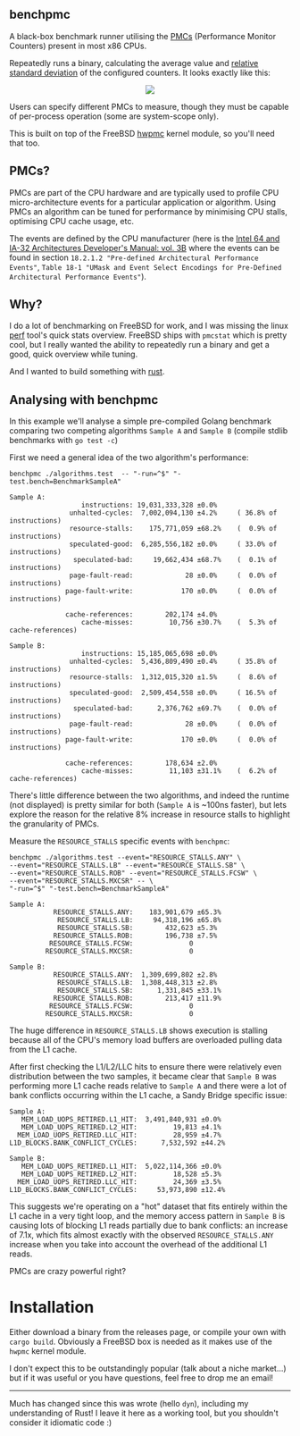 benchpmc
---------

A black-box benchmark runner utilising the [PMCs](#pmcs) (Performance Monitor Counters) present in most x86 CPUs.

Repeatedly runs a binary, calculating the average value and [relative standard
deviation](https://en.wikipedia.org/wiki/Coefficient_of_variation) of the
configured counters. It looks exactly like this:

<p align="center">
<img src="https://s3-eu-west-1.amazonaws.com/iab-assets/benchpmc.png" />
</p>

Users can specify different PMCs to measure, though they must be capable of per-process operation (some are system-scope only). 

This is built on top of the FreeBSD [hwpmc](https://www.freebsd.org/cgi/man.cgi?query=hwpmc&manpath=FreeBSD+11.0-RELEASE) kernel module, so you'll need that too.

PMCs?
-----

PMCs are part of the CPU hardware and are typically used to profile CPU
micro-architecture events for a particular application or algorithm. Using PMCs
an algorithm can be tuned for performance by minimising CPU stalls, optimising
CPU cache usage, etc.

The events are defined by the CPU manufacturer (here is the [Intel 64 and
IA-32 Architectures Developer's Manual: vol.
3B](https://www.intel.com/content/www/us/en/architecture-and-technology/64-ia-32-architectures-software-developer-vol-3b-part-2-manual.html)
where the events can be found in section `18.2.1.2 "Pre-defined
Architectural Performance Events"`, `Table 18-1 "UMask and Event Select
Encodings for Pre-Defined Architectural Performance Events"`).

Why?
-----

I do a lot of benchmarking on FreeBSD for work, and I was missing the linux [perf](https://perf.wiki.kernel.org/index.php/Main_Page) tool's quick stats overview. FreeBSD ships with `pmcstat` which is pretty cool, but I really wanted the ability to repeatedly run a binary and get a good, quick overview while tuning.

And I wanted to build something with [rust](https://www.rust-lang.org/en-US/).


## Analysing with benchpmc ##

In this example we'll analyse a simple pre-compiled Golang benchmark comparing two competing algorithms `Sample A` and `Sample B` (compile stdlib benchmarks with `go test -c`)

First we need a general idea of the two algorithm's performance:

```
benchpmc ./algorithms.test  -- "-run=^$" "-test.bench=BenchmarkSampleA"
```

```
Sample A:
                  instructions: 19,031,333,328 ±0.0%
               unhalted-cycles:  7,002,094,130 ±4.2%     ( 36.8% of instructions)
               resource-stalls:    175,771,059 ±68.2%    (  0.9% of instructions)
               speculated-good:  6,285,556,182 ±0.0%     ( 33.0% of instructions)
                speculated-bad:     19,662,434 ±68.7%    (  0.1% of instructions)
               page-fault-read:             28 ±0.0%     (  0.0% of instructions)
              page-fault-write:            170 ±0.0%     (  0.0% of instructions)

              cache-references:        202,174 ±4.0%
                  cache-misses:         10,756 ±30.7%    (  5.3% of cache-references)
```
```
Sample B:
                  instructions: 15,185,065,698 ±0.0%
               unhalted-cycles:  5,436,809,490 ±0.4%     ( 35.8% of instructions)
               resource-stalls:  1,312,015,320 ±1.5%     (  8.6% of instructions)
               speculated-good:  2,509,454,558 ±0.0%     ( 16.5% of instructions)
                speculated-bad:      2,376,762 ±69.7%    (  0.0% of instructions)
               page-fault-read:             28 ±0.0%     (  0.0% of instructions)
              page-fault-write:            170 ±0.0%     (  0.0% of instructions)

              cache-references:        178,634 ±2.0%
                  cache-misses:         11,103 ±31.1%    (  6.2% of cache-references)
```


There's little difference between the two algorithms, and indeed the runtime
(not displayed) is pretty similar for both (`Sample A` is ~100ns faster), but
lets explore the reason for the relative 8% increase in resource stalls to
highlight the granularity of PMCs.

Measure the `RESOURCE_STALLS` specific events with `benchpmc`:


```
benchpmc ./algorithms.test --event="RESOURCE_STALLS.ANY" \
--event="RESOURCE_STALLS.LB" --event="RESOURCE_STALLS.SB" \
--event="RESOURCE_STALLS.ROB" --event="RESOURCE_STALLS.FCSW" \
--event="RESOURCE_STALLS.MXCSR" -- \
"-run=^$" "-test.bench=BenchmarkSampleA"
```


```
Sample A:
           RESOURCE_STALLS.ANY:    183,901,679 ±65.3%
            RESOURCE_STALLS.LB:     94,318,196 ±65.8%
            RESOURCE_STALLS.SB:        432,623 ±5.3%
           RESOURCE_STALLS.ROB:        196,738 ±7.5%
          RESOURCE_STALLS.FCSW:              0 
         RESOURCE_STALLS.MXCSR:              0 

```
```
Sample B:
           RESOURCE_STALLS.ANY:  1,309,699,802 ±2.8%
            RESOURCE_STALLS.LB:  1,308,448,313 ±2.8%
            RESOURCE_STALLS.SB:      1,331,845 ±33.1%
           RESOURCE_STALLS.ROB:        213,417 ±11.9%
          RESOURCE_STALLS.FCSW:              0
         RESOURCE_STALLS.MXCSR:              0
```

The huge difference in `RESOURCE_STALLS.LB` shows execution is stalling because
all of the CPU's memory load buffers are overloaded pulling data from the L1 cache. 

After first checking the L1/L2/LLC hits to ensure there were relatively even
distribution between the two samples, it became clear that `Sample B` was
performing more L1 cache reads relative to `Sample A` and there were a lot of
bank conflicts occurring within the L1 cache, a Sandy Bridge specific issue:

```
Sample A:
   MEM_LOAD_UOPS_RETIRED.L1_HIT:  3,491,840,931 ±0.0%
   MEM_LOAD_UOPS_RETIRED.L2_HIT:         19,813 ±4.1%
  MEM_LOAD_UOPS_RETIRED.LLC_HIT:         28,959 ±4.7%
L1D_BLOCKS.BANK_CONFLICT_CYCLES:      7,532,592 ±44.2%
```
```
Sample B:
   MEM_LOAD_UOPS_RETIRED.L1_HIT:  5,022,114,366 ±0.0%
   MEM_LOAD_UOPS_RETIRED.L2_HIT:         18,528 ±5.3%
  MEM_LOAD_UOPS_RETIRED.LLC_HIT:         24,369 ±3.5%
L1D_BLOCKS.BANK_CONFLICT_CYCLES:     53,973,890 ±12.4%
```

This suggests we're operating on a "hot" dataset that fits entirely within the
L1 cache in a very tight loop, and the memory access pattern in `Sample B` is
causing lots of blocking L1 reads partially due to bank conflicts: an increase
of 7.1x, which fits almost exactly with the observed `RESOURCE_STALLS.ANY`
increase when you take into account the overhead of the additional L1 reads.

PMCs are crazy powerful right?

# Installation

Either download a binary from the releases page, or compile your own with `cargo build`. Obviously a FreeBSD box is needed as it makes use of the `hwpmc` kernel module.

I don't expect this to be outstandingly popular (talk about a niche market...) but if it was useful or you have questions, feel free to drop me an email!

------

Much has changed since this was wrote (hello `dyn`), including my understanding of Rust! I leave it here as a working tool, but you shouldn't consider it idiomatic code :)
